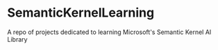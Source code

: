 # SemanticKernelLearning
A repo of projects dedicated to learning Microsoft's Semantic Kernel AI Library
